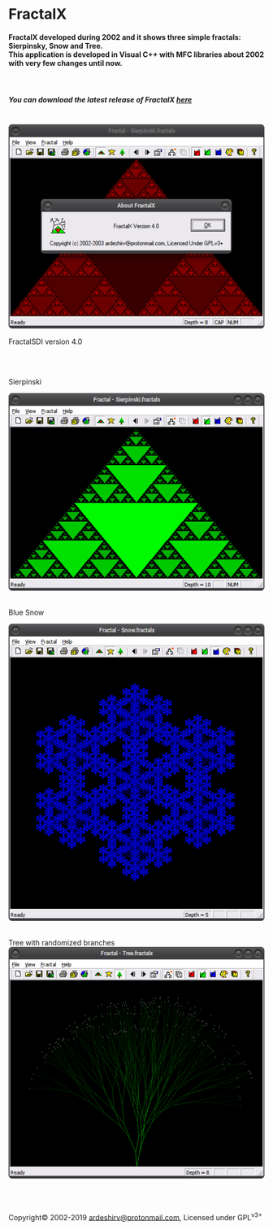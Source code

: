 # FractalX

<h4>FractalX developed during 2002 and it shows three simple fractals: Sierpinsky, Snow and Tree.<br/>
This application is developed in Visual C++ with MFC libraries about 2002 with very few changes until now.</h4>
<br/>
<h5>You can download the latest release of FractalX <a target="_blank" href="https://github.com/ArdeshirV/FractalX/releases">here</a></h5>
<br/>
<img alt="" src="https://raw.githubusercontent.com/ArdeshirV/FractalX/master/img/FractalSDIv4.png">
<p>FractalSDI version 4.0</p>
<br/><br/>
<p>Sierpinski</p>
<img alt="" src="https://raw.githubusercontent.com/ArdeshirV/FractalX/master/img/Sierpinski.png">
<br/><br/>
<p>Blue Snow</p>
<img alt="" src="https://raw.githubusercontent.com/ArdeshirV/FractalX/master/img/Snow.png">
<br/><br/>
<p>Tree with randomized branches<br/>
<img alt="" src="https://raw.githubusercontent.com/ArdeshirV/FractalX/master/img/Tree.png"></p>
<br/><br/>
<p>
  Copyright&copy; 2002-2019 <a href="mailto:ardeshirv@protonmail.com" alt="email">ardeshirv@protonmail.com</a>, Licensed under GPL<sup>v3+</sup>
<p/>
